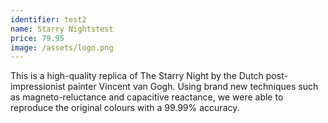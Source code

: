 ```yaml
---
identifier: test2
name: Starry Nightstest
price: 79.95
image: /assets/logo.png
---
```


This is a high-quality replica of The Starry Night by the Dutch post-impressionist painter Vincent van Gogh. Using brand new techniques such as magneto-reluctance and capacitive reactance, we were able to reproduce the original colours with a 99.99% accuracy.
